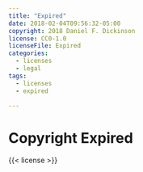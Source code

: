```yaml
---
title: "Expired"
date: 2018-02-04T09:56:32-05:00
copyright: 2018 Daniel F. Dickinson
license: CC0-1.0
licenseFile: Expired
categories:
  - licenses
  - legal
tags:
  - licenses
  - expired

---
```


# Copyright Expired

{{< license >}}
